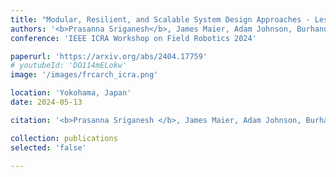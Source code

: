 ```yaml
---
title: "Modular, Resilient, and Scalable System Design Approaches - Lessons learned in the years after DARPA Subterranean Challenge"
authors: '<b>Prasanna Sriganesh</b>, James Maier, Adam Johnson, Burhanuddin Shirose, Rohan Chandrasekar, Charles Noren, Joshua Spisak, Ryan Darnley,  Bhaskar Vundurthy and Matthew Travers'
conference: 'IEEE ICRA Workshop on Field Robotics 2024'

paperurl: 'https://arxiv.org/abs/2404.17759'
# youtubeId: 'DO114mELokw'
image: '/images/frcarch_icra.png'

location: 'Yokohama, Japan' 
date: 2024-05-13

citation: '<b>Prasanna Sriganesh </b>, James Maier, Adam Johnson, Burhanuddin Shirose, Rohan Chandrasekar, Charles Noren, Joshua Spisak, Ryan Darnley, Bhaskar Vundurthy and Matthew Travers, &quot;Modular, Resilient, and Scalable System Design Approaches - Lessons learned in the years after DARPA Subterranean Challenge&quot;, <i> Accepted to the IEEE ICRA Workshop on Field Robotics 2024 </i>'

collection: publications
selected: 'false'

---
```





